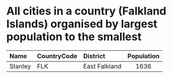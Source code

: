 # All cities in a country (Falkland Islands) organised by largest population to the smallest

| Name | CountryCode | District | Population |
| :--- | :--- | :--- | :---: |
|Stanley|FLK|East Falkland|1636|
